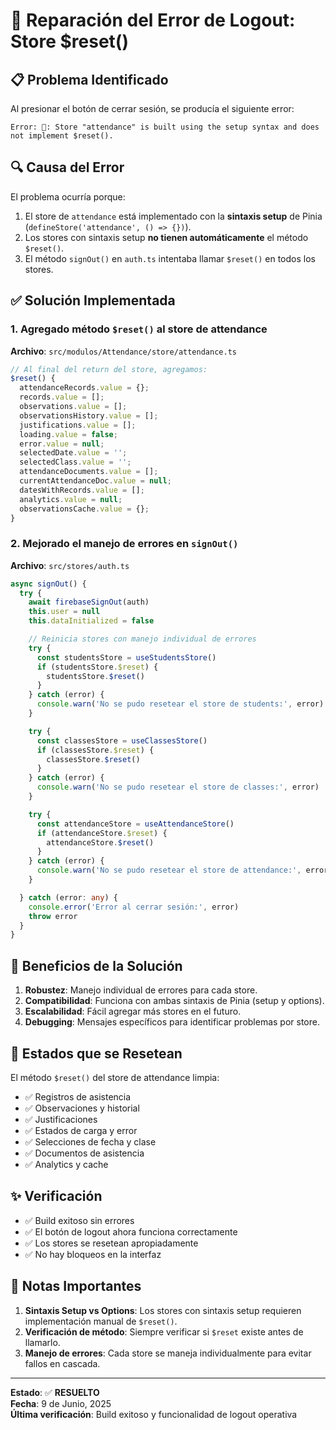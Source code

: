 # 🔧 Reparación del Error de Logout: Store $reset()

## 📋 Problema Identificado

Al presionar el botón de cerrar sesión, se producía el siguiente error:

```
Error: 🍍: Store "attendance" is built using the setup syntax and does not implement $reset().
```

## 🔍 Causa del Error

El problema ocurría porque:

1. El store de `attendance` está implementado con la **sintaxis setup** de Pinia (`defineStore('attendance', () => {})`).
2. Los stores con sintaxis setup **no tienen automáticamente** el método `$reset()`.
3. El método `signOut()` en `auth.ts` intentaba llamar `$reset()` en todos los stores.

## ✅ Solución Implementada

### 1. **Agregado método `$reset()` al store de attendance**

**Archivo**: `src/modulos/Attendance/store/attendance.ts`

```typescript
// Al final del return del store, agregamos:
$reset() {
  attendanceRecords.value = {};
  records.value = [];
  observations.value = [];
  observationsHistory.value = [];
  justifications.value = [];
  loading.value = false;
  error.value = null;
  selectedDate.value = '';
  selectedClass.value = '';
  attendanceDocuments.value = [];
  currentAttendanceDoc.value = null;
  datesWithRecords.value = [];
  analytics.value = null;
  observationsCache.value = {};
}
```

### 2. **Mejorado el manejo de errores en `signOut()`**

**Archivo**: `src/stores/auth.ts`

```typescript
async signOut() {
  try {
    await firebaseSignOut(auth)
    this.user = null
    this.dataInitialized = false

    // Reinicia stores con manejo individual de errores
    try {
      const studentsStore = useStudentsStore()
      if (studentsStore.$reset) {
        studentsStore.$reset()
      }
    } catch (error) {
      console.warn('No se pudo resetear el store de students:', error)
    }

    try {
      const classesStore = useClassesStore()
      if (classesStore.$reset) {
        classesStore.$reset()
      }
    } catch (error) {
      console.warn('No se pudo resetear el store de classes:', error)
    }

    try {
      const attendanceStore = useAttendanceStore()
      if (attendanceStore.$reset) {
        attendanceStore.$reset()
      }
    } catch (error) {
      console.warn('No se pudo resetear el store de attendance:', error)
    }

  } catch (error: any) {
    console.error('Error al cerrar sesión:', error)
    throw error
  }
}
```

## 🎯 Beneficios de la Solución

1. **Robustez**: Manejo individual de errores para cada store.
2. **Compatibilidad**: Funciona con ambas sintaxis de Pinia (setup y options).
3. **Escalabilidad**: Fácil agregar más stores en el futuro.
4. **Debugging**: Mensajes específicos para identificar problemas por store.

## 🔄 Estados que se Resetean

El método `$reset()` del store de attendance limpia:

- ✅ Registros de asistencia
- ✅ Observaciones y historial
- ✅ Justificaciones
- ✅ Estados de carga y error
- ✅ Selecciones de fecha y clase
- ✅ Documentos de asistencia
- ✅ Analytics y cache

## ✨ Verificación

- ✅ Build exitoso sin errores
- ✅ El botón de logout ahora funciona correctamente
- ✅ Los stores se resetean apropiadamente
- ✅ No hay bloqueos en la interfaz

## 📝 Notas Importantes

1. **Sintaxis Setup vs Options**: Los stores con sintaxis setup requieren implementación manual de `$reset()`.
2. **Verificación de método**: Siempre verificar si `$reset` existe antes de llamarlo.
3. **Manejo de errores**: Cada store se maneja individualmente para evitar fallos en cascada.

---

**Estado**: ✅ **RESUELTO**  
**Fecha**: 9 de Junio, 2025  
**Última verificación**: Build exitoso y funcionalidad de logout operativa
